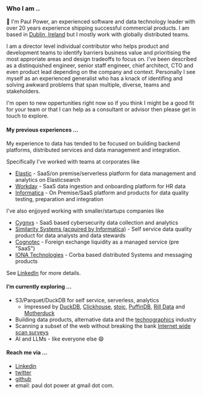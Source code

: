 
### Who I am ..
:wave: I'm Paul Power, an experienced software and data technology leader with over 20 years experience shipping successful commercial products. I am based in [Dublin, Ireland](https://en.wikipedia.org/wiki/Dublin) but I mostly work with globally distributed teams. 

I am a director level individual contributor who helps product and development teams to identify barriers business value and prioritising the most approriate areas and design tradeoffs to focus on. I've been described as a distinquished engineer, senior staff engineer, chief architect, CTO and even product lead depending on the company and context. Personally I see myself as an experienced generalist who has a knack of identifing and solving awkward problems that span multiple, diverse, teams and stakeholders.

I'm open to new oppertunities right now so if you think I might be a good fit for your team or that I can help as a consultant or advisor then please get in touch to explore.

#### My previous experiences ...
My experience to data has tended to be focused on building backend platforms, distributed services and data management and integration.

Specifically I've worked with teams at corporates like 
* [Elastic](https://www.linkedin.com/company/elastic/) - SaaS/on premise/serverless platform for data management and analytics on Elasticsearch
* [Workday](https://www.linkedin.com/company/workday/) - SaaS data ingestion and onboarding platform for HR data
* [Informatica](https://www.linkedin.com/company/informatica/) - On Premise/SaaS platform and products for data quality testing, preparation and integration

I've also enjjoyed working with smaller/startups companies like
* [Cygnvs](https://www.linkedin.com/company/cygnvs/) - SaaS based cybersecurity data collection and analytics
* [Similarity Systems (acquired by Informatica)](https://www.linkedin.com/company/informatica/) - Self service data quality product for data analysts and data stewards
* [Cognotec](https://www.linkedin.com/company/cognotec/) - Foreign exchange liquidity as a managed service (pre "SaaS")
* [IONA Technologies](https://en.wikipedia.org/wiki/IONA_Technologies) - Corba based distributed Systems and messaging products

See [LinkedIn](https://www.linkedin.com/in/paulpower/) for more details.

#### I’m currently exploring ...
* S3/Parquet/DuckDB for self service, serverless, analytics
  * Impressed by [DuckDB](https://duckdb.org), [Clickhouse](https://clickhouse.com/), [stoic](https://stoic.com), [PuffinDB](https://github.com/sutoiku/puffin), [Rill Data](https://www.rilldata.com/) and 
[Motherduck](https://motherduck.com/)
* Building data products, alternative data and the [technographics](https://www.semrush.com/blog/technographics/) industry
* Scanning a subset of the web without breaking the bank [Internet wide scan surveys](https://securitytrails.com/blog/internet-scanning)
* AI and LLMs - like everyone else 😄 


#### Reach me via ...
* [Linkedin](https://www.linkedin.com/in/paulpower/?originalSubdomain=ie)
* [twitter](https://www.twitter.com/peerside)
* [github](https://github.com/)
* email: paul dot power at gmail dot com. 



